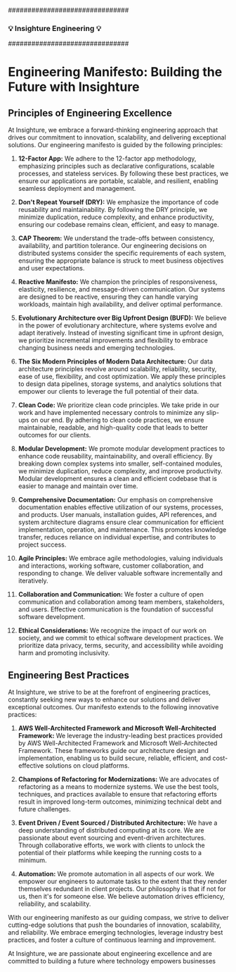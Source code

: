 ###############################
### 💡  Insighture Engineering    💡 ###
###############################

# Engineering Manifesto: Building the Future with Insighture

## Principles of Engineering Excellence

At Insighture, we embrace a forward-thinking engineering approach that drives our commitment to innovation, scalability, and delivering exceptional solutions. Our engineering manifesto is guided by the following principles:

1. **12-Factor App:** We adhere to the 12-factor app methodology, emphasizing principles such as declarative configurations, scalable processes, and stateless services. By following these best practices, we ensure our applications are portable, scalable, and resilient, enabling seamless deployment and management.

2. **Don't Repeat Yourself (DRY):** We emphasize the importance of code reusability and maintainability. By following the DRY principle, we minimize duplication, reduce complexity, and enhance productivity, ensuring our codebase remains clean, efficient, and easy to manage.

3. **CAP Theorem:** We understand the trade-offs between consistency, availability, and partition tolerance. Our engineering decisions on distributed systems consider the specific requirements of each system, ensuring the appropriate balance is struck to meet business objectives and user expectations.

4. **Reactive Manifesto:** We champion the principles of responsiveness, elasticity, resilience, and message-driven communication. Our systems are designed to be reactive, ensuring they can handle varying workloads, maintain high availability, and deliver optimal performance.

5. **Evolutionary Architecture over Big Upfront Design (BUFD):** We believe in the power of evolutionary architecture, where systems evolve and adapt iteratively. Instead of investing significant time in upfront design, we prioritize incremental improvements and flexibility to embrace changing business needs and emerging technologies.

6. **The Six Modern Principles of Modern Data Architecture:** Our data architecture principles revolve around scalability, reliability, security, ease of use, flexibility, and cost optimization. We apply these principles to design data pipelines, storage systems, and analytics solutions that empower our clients to leverage the full potential of their data.

7. **Clean Code:** We prioritize clean code principles. We take pride in our work and have implemented necessary controls to minimize any slip-ups on our end. By adhering to clean code practices, we ensure maintainable, readable, and high-quality code that leads to better outcomes for our clients.

8. **Modular Development:**  We promote modular development practices to enhance code reusability, maintainability, and overall efficiency. By breaking down complex systems into smaller, self-contained modules, we minimize duplication, reduce complexity, and improve productivity. Modular development ensures a clean and efficient codebase that is easier to manage and maintain over time.

9. **Comprehensive Documentation:** Our emphasis on comprehensive documentation enables effective utilization of our systems, processes, and products. User manuals, installation guides, API references, and system architecture diagrams ensure clear communication for efficient implementation, operation, and maintenance. This promotes knowledge transfer, reduces reliance on individual expertise, and contributes to project success.

10. **Agile Principles:** We embrace agile methodologies, valuing individuals and interactions, working software, customer collaboration, and responding to change. We deliver valuable software incrementally and iteratively.

11. **Collaboration and Communication:** We foster a culture of open communication and collaboration among team members, stakeholders, and users. Effective communication is the foundation of successful software development.

12. **Ethical Considerations:** We recognize the impact of our work on society, and we commit to ethical software development practices. We prioritize data privacy, terms, security, and accessibility while avoiding harm and promoting inclusivity.

## Engineering Best Practices

At Insighture, we strive to be at the forefront of engineering practices, constantly seeking new ways to enhance our solutions and deliver exceptional outcomes. Our manifesto extends to the following innovative practices:

1. **AWS Well-Architected Framework and Microsoft Well-Architected Framework:** We leverage the industry-leading best practices provided by AWS Well-Architected Framework and Microsoft Well-Architected Framework. These frameworks guide our architecture design and implementation, enabling us to build secure, reliable, efficient, and cost-effective solutions on cloud platforms.

2. **Champions of Refactoring for Modernizations:** We are advocates of refactoring as a means to modernize systems. We use the best tools, techniques, and practices available to ensure that refactoring efforts result in improved long-term outcomes, minimizing technical debt and future challenges.

3. **Event Driven / Event Sourced / Distributed Architecture:** We have a deep understanding of distributed computing at its core. We are passionate about event sourcing and event-driven architectures. Through collaborative efforts, we work with clients to unlock the potential of their platforms while keeping the running costs to a minimum.

4. **Automation:** We promote automation in all aspects of our work. We empower our engineers to automate tasks to the extent that they render themselves redundant in client projects. Our philosophy is that if not for us, then it's for someone else. We believe automation drives efficiency, reliability, and scalability.

With our engineering manifesto as our guiding compass, we strive to deliver cutting-edge solutions that push the boundaries of innovation, scalability, and reliability. We embrace emerging technologies, leverage industry best practices, and foster a culture of continuous learning and improvement.

At Insighture, we are passionate about engineering excellence and are committed to building a future where technology empowers businesses
